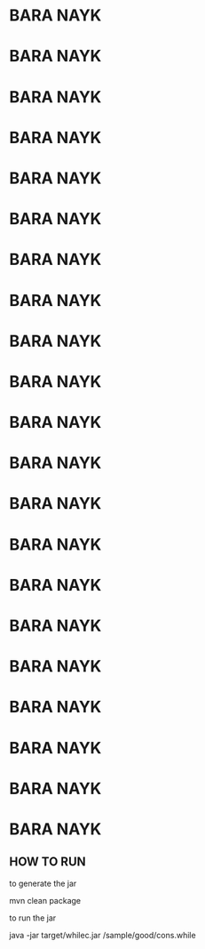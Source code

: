 # BARA NAYK
# BARA NAYK
# BARA NAYK
# BARA NAYK
# BARA NAYK
# BARA NAYK
# BARA NAYK
# BARA NAYK
# BARA NAYK
# BARA NAYK
# BARA NAYK
# BARA NAYK
# BARA NAYK
# BARA NAYK
# BARA NAYK
# BARA NAYK
# BARA NAYK
# BARA NAYK
# BARA NAYK
# BARA NAYK
# BARA NAYK


## HOW TO RUN

to generate the jar

mvn clean package 


to run the jar

java -jar target/whilec.jar /sample/good/cons.while